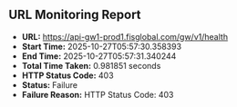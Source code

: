 ## URL Monitoring Report

- **URL:** https://api-gw1-prod1.fisglobal.com/gw/v1/health
- **Start Time:** 2025-10-27T05:57:30.358393
- **End Time:** 2025-10-27T05:57:31.340244
- **Total Time Taken:** 0.981851 seconds
- **HTTP Status Code:** 403
- **Status:** Failure
- **Failure Reason:** HTTP Status Code: 403
